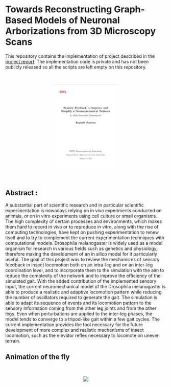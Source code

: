 # Towards Reconstructing Graph-Based Models of Neuronal Arborizations from 3D Microscopy Scans

This repository contains the implementation of project described in the [project report](res/final_report.pdf). The implementation code is private and has not been publicly released so all the scripts are left empty on this repository.

<br />
<p align="center">
<a href='./res/final_report.pdf'><img src='./res/cover_report.png' width='40%' ></a>
</p>
<br />

## Abstract :

A substantial part of scientific research and in particular scientific experimentation is
nowadays relying on in vivo experiments conducted on animals, or on in vitro experiments
using cell culture or small organisms. The high complexity of certain processes and environments, which makes them hard to record in vivo or to reproduce in vitro, along with the
rise of computing technologies, have kept on pushing experimentation to renew itself and
to try to complement the current experimentation techniques with computational models.
Drosophila melanogaster is widely used as a model organism for research in various fields
such as genetics and physiology, therefore making the development of an in silico model
for it particularly useful. The goal of this project was to review the mechanisms of sensory
feedback in insect locomotion both on an intra-leg and on an inter-leg coordination level,
and to incorporate them to the simulation with the aim to reduce the complexity of the
network and to improve the efficiency of the simulated gait. With the added contribution
of the implemented sensory input, the current neuromechanical model of the Drosophila
melanogaster is able to produce a realistic and adaptive locomotion pattern
while reducing the number of oscillators required to generate the gait.
The simulation is able to adapt its sequence of events and its locomotion pattern to
the sensory information coming from the other leg joints and from the other legs. Even
when perturbations are applied to the inter-leg phases, the model tends to converge to a
tripod-like gait within a few gait cycles. The current implementation provides the tool
necessary for the future development of more complex and realistic mechanisms of insect
locomotion, such as the elevator reflex necessary to locomote on uneven terrain.

## Animation of the fly

<br />

<p align="center">
<img src='./res/fly_animation.gif' width='50%'>
</p>
